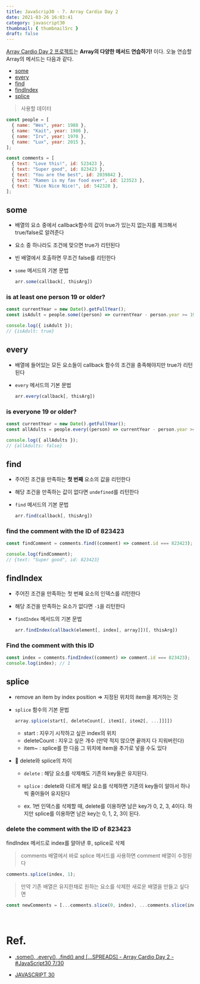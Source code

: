 ```yaml
---
title: JavaScrip30 - 7. Array Cardio Day 2
date: 2021-03-26 16:03:41
category: javascript30
thumbnail: { thumbnailSrc }
draft: false
---
```


[Array Cardio Day 2 프로젝트](https://2dowon.github.io/JavaScript30/html/07.html)는 **Array의 다양한 메서드 연습하기!** 이다. 오늘 연습할 Array의 메서드는 다음과 같다.

- [some](https://developer.mozilla.org/ko/docs/Web/JavaScript/Reference/Global_Objects/Array/some)
- [every](https://developer.mozilla.org/ko/docs/Web/JavaScript/Reference/Global_Objects/Array/every)
- [find](https://developer.mozilla.org/ko/docs/Web/JavaScript/Reference/Global_Objects/Array/find)
- [findIndex](https://developer.mozilla.org/ko/docs/Web/JavaScript/Reference/Global_Objects/Array/findIndex)
- [splice](https://developer.mozilla.org/ko/docs/Web/JavaScript/Reference/Global_Objects/Array/splice)

> 사용할 데이터

```jsx
const people = [
  { name: "Wes", year: 1988 },
  { name: "Kait", year: 1986 },
  { name: "Irv", year: 1970 },
  { name: "Lux", year: 2015 },
];

const comments = [
  { text: "Love this!", id: 523423 },
  { text: "Super good", id: 823423 },
  { text: "You are the best", id: 2039842 },
  { text: "Ramen is my fav food ever", id: 123523 },
  { text: "Nice Nice Nice!", id: 542328 },
];
```

## some

- 배열의 요소 중에서 callback함수의 값이 true가 있는지 없는지를 체크해서 true/false로 알려준다
- 요소 중 하나라도 조건에 맞으면 true가 리턴된다
- 빈 배열에서 호출하면 무조건 false를 리턴한다
- `some` 메서드의 기본 문법

  ```jsx
  arr.some(callback[, thisArg])
  ```

### is at least one person 19 or older?

```jsx
const currentYear = new Date().getFullYear();
const isAdult = people.some((person) => currentYear - person.year >= 19);

console.log({ isAdult });
// {isAdult: true}
```

## every

- 배열에 들어있는 모든 요소들이 callback 함수의 조건을 충족해야지만 true가 리턴된다
- `every` 메서드의 기본 문법

  ```jsx
  arr.every(callback[, thisArg])
  ```

### is everyone 19 or older?

```jsx
const currentYear = new Date().getFullYear();
const allAdults = people.every((person) => currentYear - person.year >= 19);

console.log({ allAdults });
// {allAdults: false}
```

## find

- 주어진 조건을 만족하는 **첫 번째** 요소의 값을 리턴한다
- 해당 조건을 만족하는 값이 없다면 `undefined`를 리턴한다
- `find` 메서드의 기본 문법

  ```jsx
  arr.find(callback[, thisArg])
  ```

### find the comment with the ID of 823423

```jsx
const findComment = comments.find((comment) => comment.id === 823423);

console.log(findComment);
// {text: "Super good", id: 823423}
```

## findIndex

- 주어진 조건을 만족하는 첫 번째 요소의 인덱스를 리턴한다
- 해당 조건을 만족하는 요소가 없다면 `-1`을 리턴한다
- `findIndex` 메서드의 기본 문법

  ```jsx
  arr.findIndex(callback(element[, index[, array]])[, thisArg])
  ```

### Find the comment with this ID

```jsx
const index = comments.findIndex((comment) => comment.id === 823423);
console.log(index); // 1
```

## splice

- remove an item by index position ⇒ 지정된 위치의 item을 제거하는 것
- `splice` 함수의 기본 문법

  ```jsx
  array.splice(start[, deleteCount[, item1[, item2[, ...]]]])
  ```

  - start : 지우기 시작하고 싶은 index의 위치
  - deleteCount : 지우고 싶은 개수 (만약 적지 않으면 끝까지 다 지워버린다)
  - item~ : splice를 한 다음 그 위치에 item을 추가로 넣을 수도 있다

- 🤔 delete와 splice의 차이

  - `delete` : 해당 요소를 삭제해도 기존의 key들은 유지된다.

  - `splice` : delete와 다르게 해당 요소를 삭제하면 기존의 key들이 알아서 하나씩 줄어들어 유지된다

  - ex. 1번 인덱스를 삭제할 때, delete를 이용하면 남은 key가 0, 2, 3, 4이다. 하지만 splice를 이용하면 남은 key는 0, 1, 2, 3이 된다.

### delete the comment with the ID of 823423

findIndex 메서드로 index를 알아낸 후, splice로 삭제

> comments 배열에서 바로 splice 메서드를 사용하면 comment 배열이 수정된다

```jsx
comments.splice(index, 1);
```

> 만약 기존 배열은 유지한채로 원하는 요소를 삭제한 새로운 배열을 만들고 싶다면

```jsx
const newComments = [...comments.slice(0, index), ...comments.slice(index + 1)];
```

</br>

# Ref.

- [.some(), .every(), .find() and [...SPREADS] - Array Cardio Day 2 - #JavaScript30 7/30](https://www.youtube.com/watch?v=QNmRfyNg1lw&list=PLu8EoSxDXHP6CGK4YVJhL_VWetA865GOH&index=7)

- [JAVASCRIPT 30](https://2dowon.github.io/JavaScript30/)
